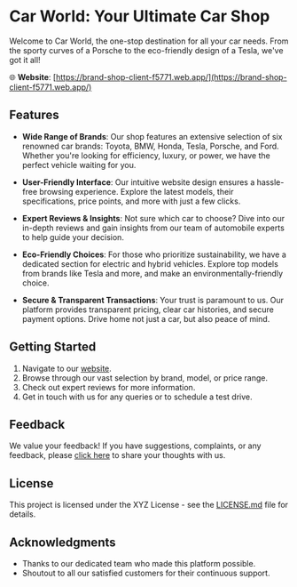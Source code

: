 # Car World: Your Ultimate Car Shop

Welcome to Car World, the one-stop destination for all your car needs. From the sporty curves of a Porsche to the eco-friendly design of a Tesla, we've got it all!

🌐 **Website**: [https://brand-shop-client-f5771.web.app/](https://brand-shop-client-f5771.web.app/)

## Features

- **Wide Range of Brands**: Our shop features an extensive selection of six renowned car brands: Toyota, BMW, Honda, Tesla, Porsche, and Ford. Whether you're looking for efficiency, luxury, or power, we have the perfect vehicle waiting for you.

- **User-Friendly Interface**: Our intuitive website design ensures a hassle-free browsing experience. Explore the latest models, their specifications, price points, and more with just a few clicks.

- **Expert Reviews & Insights**: Not sure which car to choose? Dive into our in-depth reviews and gain insights from our team of automobile experts to help guide your decision.

- **Eco-Friendly Choices**: For those who prioritize sustainability, we have a dedicated section for electric and hybrid vehicles. Explore top models from brands like Tesla and more, and make an environmentally-friendly choice.

- **Secure & Transparent Transactions**: Your trust is paramount to us. Our platform provides transparent pricing, clear car histories, and secure payment options. Drive home not just a car, but also peace of mind.

## Getting Started

1. Navigate to our [website](https://brand-shop-client-f5771.web.app/).
2. Browse through our vast selection by brand, model, or price range.
3. Check out expert reviews for more information.
4. Get in touch with us for any queries or to schedule a test drive.

## Feedback

We value your feedback! If you have suggestions, complaints, or any feedback, please [click here](https://brand-shop-client-f5771.web.app/feedback) to share your thoughts with us.

## License

This project is licensed under the XYZ License - see the [LICENSE.md](LICENSE.md) file for details.

## Acknowledgments

- Thanks to our dedicated team who made this platform possible.
- Shoutout to all our satisfied customers for their continuous support.


